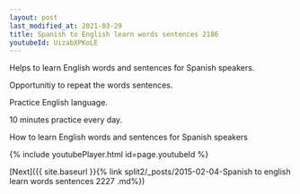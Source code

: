 ```yaml
---
layout: post
last_modified_at: 2021-03-29
title: Spanish to English learn words sentences 2186 
youtubeId: UizabXPKoLE
---
```

 
 
Helps to learn English words and sentences for Spanish speakers.

Opportunitiy to repeat the words sentences. 

Practice English language. 
 
10 minutes practice every day. 
 
How to learn English words and sentences for Spanish speakers 
 
{% include youtubePlayer.html id=page.youtubeId %}
 
 
[Next]({{ site.baseurl }}{% link  split2/_posts/2015-02-04-Spanish to english learn words sentences 2227 .md%})
 
